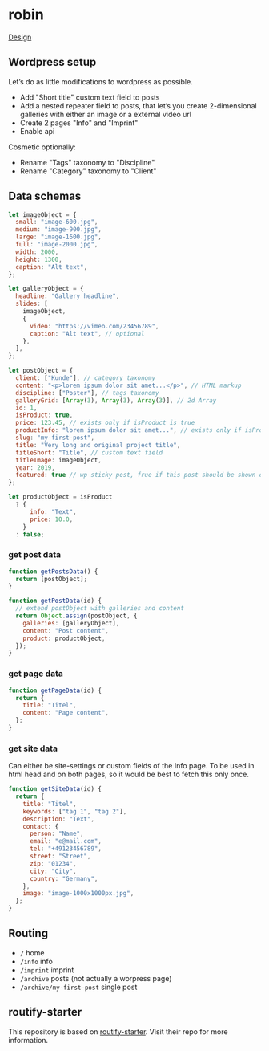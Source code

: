 # robin

[Design](https://xd.adobe.com/view/f319731e-013b-449e-b3a4-28f1928739d1-a64a/screen/bfd93f1f-0aad-42bf-96ac-a974b6444d9f)

## Wordpress setup

Let’s do as little modifications to wordpress as possible.

- Add "Short title" custom text field to posts
- Add a nested repeater field to posts, that let’s you create 2-dimensional galleries with either an image or a external video url
- Create 2 pages "Info" and "Imprint"
- Enable api

Cosmetic optionally:

- Rename "Tags" taxonomy to "Discipline"
- Rename "Category" taxonomy to "Client"

## Data schemas

```js
let imageObject = {
  small: "image-600.jpg",
  medium: "image-900.jpg",
  large: "image-1600.jpg",
  full: "image-2000.jpg",
  width: 2000,
  height: 1300,
  caption: "Alt text",
};

let galleryObject = {
  headline: "Gallery headline",
  slides: [
    imageObject,
    {
      video: "https://vimeo.com/23456789",
      caption: "Alt text", // optional
    },
  ],
};

let postObject = {
  client: ["Kunde"], // category taxonomy
  content: "<p>lorem ipsum dolor sit amet...</p>", // HTML markup
  discipline: ["Poster"], // tags taxonomy
  galleryGrid: [Array(3), Array(3), Array(3)], // 2d Array
  id: 1,
  isProduct: true,
  price: 123.45, // exists only if isProduct is true
  productInfo: "lorem ipsum dolor sit amet...", // exists only if isProduct is true
  slug: "my-first-post",
  title: "Very long and original project title",
  titleShort: "Title", // custom text field
  titleImage: imageObject,
  year: 2019,
  featured: true // wp sticky post, frue if this post should be shown on home page
};

let productObject = isProduct
  ? {
      info: "Text",
      price: 10.0,
    }
  : false;
```

### get post data

```js
function getPostsData() {
  return [postObject];
}

function getPostData(id) {
  // extend postObject with galleries and content
  return Object.assign(postObject, {
    galleries: [galleryObject],
    content: "Post content",
    product: productObject,
  });
}
```

### get page data

```js
function getPageData(id) {
  return {
    title: "Titel",
    content: "Page content",
  };
}
```

### get site data

Can either be site-settings or custom fields of the Info page. To be used in html head and on both pages, so it would be best to fetch this only once.

```js
function getSiteData(id) {
  return {
    title: "Titel",
    keywords: ["tag 1", "tag 2"],
    description: "Text",
    contact: {
      person: "Name",
      email: "e@mail.com",
      tel: "+49123456789",
      street: "Street",
      zip: "01234",
      city: "City",
      country: "Germany",
    },
    image: "image-1000x1000px.jpg",
  };
}
```

## Routing

- `/` home
- `/info` info
- `/imprint` imprint
- `/archive` posts (not actually a worpress page)
- `/archive/my-first-post` single post

## routify-starter

This repository is based on [routify-starter](https://github.com/roxiness/routify-starter). Visit their repo for more information.
